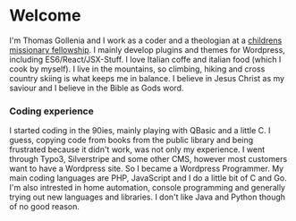 # Welcome

I'm Thomas Gollenia and I work as a coder and a theologian at a [childrens missionary fellowship](https://kids-team.at). 
I mainly develop plugins and themes for Wordpress, including ES6/React/JSX-Stuff. I love Italian coffe and italian food (which I cook by myself). I live in the mountains, so
climbing, hiking and cross country skiing is what keeps me in balance. I believe in Jesus Christ as my saviour and I believe in the Bible as Gods word.


### Coding experience

I started coding in the 90ies, mainly playing with QBasic and a little C. I guess, copying code from books from the public library and being frustrated because it didn't work, was not only my experience. I went through Typo3, Silverstripe and some other CMS, however most customers want to have a Wordpress site. So I became a Wordpress Programmer. My main coding languages are PHP, JavaScript and I do a little bit of C and Go. I'm also intrested in home automation, console programming and generally trying out new languages and libraries. I don't like Java and Python though of no good reason.
